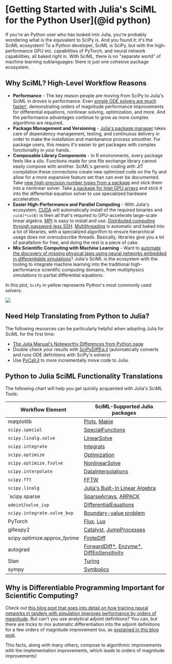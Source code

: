 # [Getting Started with Julia's SciML for the Python User](@id python)

If you're an Python user who has looked into Julia, you're probably wondering what is the
equivalent to SciPy is. And you found it: it's the SciML ecosystem! To a Python developer,
SciML is SciPy, but with the high-performance GPU etc. capabilities of PyTorch, and
neural network capabilities, all baked right in. With SciML, there is no "separate world"
of machine learning sublanguages: there is just one cohesive package ecosystem.

## Why SciML? High-Level Workflow Reasons

* **Performance** - The key reason people are moving from SciPy to Julia's SciML in droves
  is performance. Even [simple ODE solvers are much faster!](https://benchmarks.sciml.ai/stable/MultiLanguage/ode_wrapper_packages/),
  demonstrating orders of magnitude performance improvements for differential equations,
  nonlinear solving, optimization, and more. And the performance advantages continue to
  grow as more complex algorithms are required.
* **Package Management and Versioning** - [Julia's package manager](https://github.com/JuliaLang/Pkg.jl)
  takes care of dependency management, testing, and continuous delivery in order to make
  the installation and maintanance process smoother. For package users, this means it's
  easier to get packages with complex functionality in your hands.
* **Composable Library Components** - In R environments, every package feels like
  a silo. Functions made for one file exchange library cannot easily compose with another.
  SciML's generic coding with JIT compilation these connections create new optimized code on
  the fly and allow for a more expansive feature set than can ever be documented. Take
  [new high-precision number types from a package](https://github.com/JuliaArbTypes/ArbFloats.jl)
  and stick them into a nonlinear solver. Take
  [a package for Intel GPU arrays](https://github.com/JuliaGPU/oneAPI.jl) and stick it into
  the differential equation solver to use specialized hardware acceleration.
* **Easier High-Performance and Parallel Computing** - With Julia's ecosystem,
  [CUDA](https://github.com/JuliaGPU/CUDA.jl) will automatically install of the required
  binaries and `cu(A)*cu(B)` is then all that's required to GPU-accelerate large-scale
  linear algebra. [MPI](https://github.com/JuliaParallel/MPI.jl) is easy to install and
  use. [Distributed computing through password-less SSH](https://docs.julialang.org/en/v1/manual/distributed-computing/). [Multithreading](https://docs.julialang.org/en/v1/manual/multi-threading/)
  is automatic and baked into a lot of libraries, with a specialized algorithm to ensure
  hierarchical usage does not oversubscribe threads. Basically, libraries give you a lot
  of parallelism for free, and doing the rest is a piece of cake.
* **Mix Scientific Computing with Machine Learning** - Want to [automate the discovery
  of missing physical laws using neural networks embedded in differentiable simulations](https://arxiv.org/abs/2001.04385)? Julia's SciML is the ecosystem with the tooling to integrate machine
  learning into the traditional high-performance scientific computing domains, from
  multiphysics simulations to partial differential equations.

In this plot, `SciPy` in yellow represents Python's most commonly used solvers:

![](https://user-images.githubusercontent.com/1814174/195836404-ea69730e-69a4-4bf0-8d12-f57d5b8fce21.PNG)

## Need Help Translating from Python to Julia?

The following resources can be particularly helpful when adopting Julia for SciML for the
first time:

* [The Julia Manual's Noteworthy Differences from Python page](https://docs.julialang.org/en/v1/manual/noteworthy-differences/#Noteworthy-differences-from-Python)
* Double check your results with [SciPyDiffEq.jl](https://github.com/SciML/SciPyDiffEq.jl)
  (automatically converts and runs ODE definitions with SciPy's solvers)
* Use [PyCall.jl](https://github.com/JuliaPy/PyCall.jl) to more incrementally move
  code to Julia.

## Python to Julia SciML Functionality Translations

The following chart will help you get quickly acquainted with Julia's SciML Tools:

|Workflow Element|SciML-Supported Julia packages|
| --- | --- |
|matplotlib|[Plots](https://docs.juliaplots.org/stable/), [Makie](https://docs.makie.org/stable/)|
|`scipy.special`|[SpecialFunctions](https://github.com/JuliaMath/SpecialFunctions.jl)|
|`scipy.linalg.solve`|[LinearSolve](http://linearsolve.sciml.ai/dev/)|
|`scipy.integrate`|[Integrals](https://integrals.sciml.ai/)|
|`scipy.optimize`|[Optimization](https://optimization.sciml.ai/)|
|`scipy.optimize.fsolve`|[NonlinearSolve](https://nonlinearsolve.sciml.ai/)|
|`scipy.interpolate`|[DataInterpolations](https://github.com/PumasAI/DataInterpolations.jl)|
|`scipy.fft`|[FFTW](https://github.com/JuliaMath/FFTW.jl)|
|`scipy.linalg`|[Julia's Built-In Linear Algebra](https://docs.julialang.org/en/v1/stdlib/LinearAlgebra/)|
|`scipy.sparse|[SparseArrays](https://docs.julialang.org/en/v1/stdlib/SparseArrays/#Sparse-Arrays), [ARPACK](https://github.com/JuliaLinearAlgebra/Arpack.jl)|
|`odeint`/`solve_ivp`|[DifferentialEquations](https://diffeq.sciml.ai/latest/)|
|`scipy.integrate.solve_bvp`|[Boundary-value problem](https://diffeq.sciml.ai/latest/tutorials/bvp_example/#Boundary-Value-Problems)|
|PyTorch|[Flux](https://fluxml.ai/), [Lux](http://lux.csail.mit.edu/stable/)|
|gillespy2|[Catalyst](https://catalyst.sciml.ai/dev/), [JumpProcesses](https://github.com/SciML/JumpProcesses.jl)|
|scipy.optimize.approx_fprime|[FiniteDiff](https://github.com/JuliaDiff/FiniteDiff.jl)|
|autograd|[ForwardDiff\*](https://github.com/JuliaDiff/ForwardDiff.jl), [Enzyme\*](https://github.com/EnzymeAD/Enzyme.jl), [DiffEqSensitivity](https://sensitivity.sciml.ai/dev/)|
|Stan|[Turing](https://turing.ml/stable/)|
|sympy|[Symbolics](https://symbolics.juliasymbolics.org/dev/)|

## Why is Differentiable Programming Important for Scientific Computing?

Check out [this blog post that goes into detail on how training neural networks in tandem
with simulation improves performance by orders of magnitude](https://www.stochasticlifestyle.com/is-differentiable-programming-actually-necessary-cant-you-just-train-separately/). But can't
you use analytical adjoint definitions? You can, but there are tricks to mix automatic
differentiation into the adjoint definitions for a few orders of magnitude improvement too,
as [explained in this blog post](https://www.stochasticlifestyle.com/direct-automatic-differentiation-of-solvers-vs-analytical-adjoints-which-is-better/).

This facts, along with many others, compose to algorithmic improvements with the
implementation improvements, which leads to orders of magnitude improvements!

